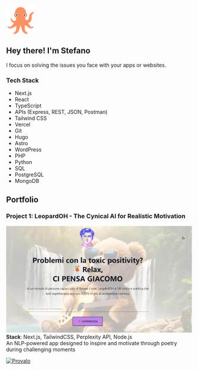 ![just for fun](octo.png)  
## Hey there! I'm Stefano 
I focus on solving the issues you face with your apps or websites.

### Tech Stack
- Next.js
- React
- TypeScript
- APIs (Express, REST, JSON, Postman)
- Tailwind CSS
- Vercel
- Git
- Hugo
- Astro
- WordPress
- PHP
- Python
- SQL
- PostgreSQL
- MongoDB

## Portfolio

### Project 1: LeopardOH - The Cynical AI for Realistic Motivation
![just for fun](leop4rdoh-resized.jpg)  
**Stack**: Next.js, TailwindCSS, Perplexity API, Node.js  
An NLP-powered app designed to inspire and motivate through poetry during challenging moments  

[![Provalo](https://img.shields.io/badge/Try%20this%20app-8A2BE2)](https://leopardoh.vercel.app/)

